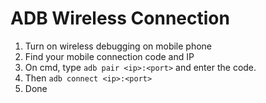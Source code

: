 # ADB Wireless Connection

1. Turn on wireless debugging on mobile phone
2. Find your mobile connection code and IP
3. On cmd, type `adb pair <ip>:<port>` and enter the code.
4. Then `adb connect <ip>:<port>`
5. Done
